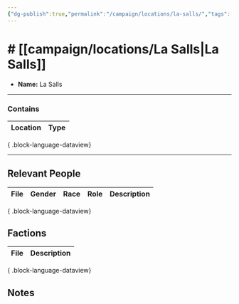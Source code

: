```yaml
---
{"dg-publish":true,"permalink":"/campaign/locations/la-salls/","tags":["location"],"created":"2025-10-28T21:58:42.819-07:00","updated":"2025-10-28T22:55:05.793-07:00"}
---
```


# # [[campaign/locations/La Salls\|La Salls]]
<p><span><ul>
<li dir="auto"><strong>Name:</strong> La Salls</li>
</ul></span></p>

---

### Contains
| Location | Type |
| -------- | ---- |

{ .block-language-dataview}

---

## Relevant People
| File | Gender | Race | Role | Description |
| ---- | ------ | ---- | ---- | ----------- |

{ .block-language-dataview}

## Factions
| File | Description |
| ---- | ----------- |

{ .block-language-dataview}

## Notes
